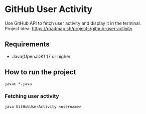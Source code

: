 # GitHub User Activity

Use GitHub API to fetch user activity and display it in the terminal.<br>
Project idea: https://roadmap.sh/projects/github-user-activity

## Requirements

- Java(OpenJDK) 17 or higher

## How to run the project
```
javac *.java
```

### Fetching user activity
```
java GitHubUserActivity <username>
```

